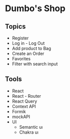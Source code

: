 # Dumbo's Shop
## Topics
+ Register 
+ Log in - Log Out 
+ Add product to Bag
+ Create an Order
+ Favorites
+ Filter with search input

## Tools
+ React
+ React - Router
+ React Query
+ Context API
+ Formik
+ mockAPI
+ UI  
  + Semantic uı
  + Chakra uı


